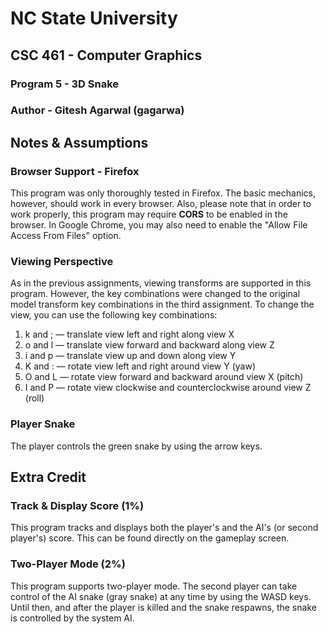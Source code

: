 # NC State University
## CSC 461 - Computer Graphics

### Program 5 - 3D Snake
### Author - Gitesh Agarwal (gagarwa)

## Notes & Assumptions

### Browser Support - Firefox
This program was only thoroughly tested in Firefox.  The basic mechanics, however, should work in every browser.  Also, please note that in order to work properly, this program may require **CORS** to be enabled in the browser.  In Google Chrome, you may also need to enable the "Allow File Access From Files" option.

### Viewing Perspective
As in the previous assignments, viewing transforms are supported in this program.  However, the key combinations were changed to the original model transform key combinations in the third assignment.  To change the view, you can use the following key combinations:

1. k and ; — translate view left and right along view X
2. o and l — translate view forward and backward along view Z
3. i and p — translate view up and down along view Y
4. K and : — rotate view left and right around view Y (yaw)
5. O and L — rotate view forward and backward around view X (pitch)
6. I and P — rotate view clockwise and counterclockwise around view Z (roll)

### Player Snake
The player controls the green snake by using the arrow keys.

## Extra Credit

### Track & Display Score (1%)
This program tracks and displays both the player's and the AI's (or second player's) score.  This can be found directly on the gameplay screen.

### Two-Player Mode (2%)
This program supports two-player mode.  The second player can take control of the AI snake (gray snake) at any time by using the WASD keys.  Until then, and after the player is killed and the snake respawns, the snake is controlled by the system AI.
